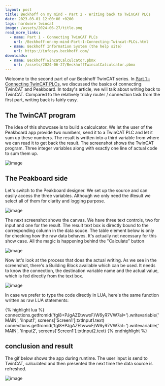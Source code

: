 ```yaml
---
layout: post
title: Beckhoff on my mind - Part 2 - Writing back to TwinCAT PLCs
date: 2023-03-01 12:00:00 +0200
tags: hardware twincat
image: /assets/2024-06-27/title.png
read_more_links:
  - name: Part 1 - Connecting TwinCAT PLCs
    url: /Beckhoff-on-my-mind-Part-1-Connecting-Twincat-PLCs.html
  - name: Beckhoff Information System (the help site)
    url: https://infosys.beckhoff.com/
downloads:
  - name: BeckhoffTwincatCalculcator.pbmx
    url: /assets/2024-06-27/BeckhoffTwincatCalculcator.pbmx
---
```

Welcome to the second part of our Beckhoff TwinCAT series. In [Part 1 - Connecting TwinCAT PLCs](/Beckhoff-on-my-mind-Part-1-Connecting-Twincat-PLCs.html), we discussed the basics of connecting TwinCAT and Peakboard. In today's article, we will talk about writing back to TwinCAT. Compared to the relatively tricky router / connection task from the first part, writing back is fairly easy.

## The TwinCAT program

The idea of this showcase is to build a calculcator. We let the user of the Peakboard app provide two numbers, send it to a TwinCAT PLC and let it sum up these numbers. The result is written into a third variable from where we can read it to get back the result. The screenshot shows the TwinCAT program. Three integer variables along with exactly one line of actual code to sum them up.

![image](/assets/2024-06-27/010.png)

## The Peakboard side

Let's switch to the Peakboard designer. We set up the source and can easily access the three variables. Although we only need the iResult we select all of them for clarity and logging purpose.

![image](/assets/2024-06-27/020.png)

The next screenshot shows the canvas. We have three text controls, two for input and one for the result. The result text box is directly bound to the corresponding column in the data souce.
The table element below is only for checking how the raw data behaves. It's actually not necessary for this show case.
All the magic is happening behind the "Calculate" button

![image](/assets/2024-06-27/030.png)

Now let's look at the process that does the actual writing. As we see in the screenshot, there's a Building Block available which can be used. It needs to know the connection, the destination variable name and the actual value, which is fed directly from the text box.

![image](/assets/2024-06-27/040.png)

In case we prefer to type the code directly in LUA, here's the same function written as raw LUA statements:

{% highlight lua %}
connections.getfromid('fgl8+PJgAZEtwwxF/W6yR7VW7aI=').writevariable('MAIN', 'iInput1', screens['Screen1'].txtInput1.text)
connections.getfromid('fgl8+PJgAZEtwwxF/W6yR7VW7aI=').writevariable('MAIN', 'iInput2', screens['Screen1'].txtInput2.text)
{% endhighlight %}

## conclusion and result

The gif below shows the app during runtime. The user input is send to TwinCAT, calculated and then presented the next time the data source is refreshed.

![image](/assets/2024-06-27/result.gif)

